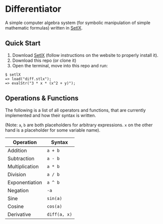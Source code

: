# Differentiator

A simple computer algebra system (for symbolic manipulation of simple mathematic formulas) written in [SetlX](https://randoom.org/Software/SetlX/).

## Quick Start

1. Download [SetlX](https://randoom.org/Software/SetlX/) (follow instructions on the website to properly install it).
2. Download this repo (or clone it)
3. Open the terminal, move into this repo and run:
```
$ setlX
=> load("diff.stlx");
=> evalStr("3 * x * (x^2 + y)");
```

## Operations & Functions

The following is a list of all operators and functions, that are currently implemented and how their syntax is written.

(Note: `a`, `b` are both placeholders for arbitrary expressions. `x` on the other hand is a placeholder for some variable name).

| Operation | Syntax |
| --- | --- |
| Addition | `a + b` |
| Subtraction | `a - b` |
| Multiplication| `a * b` |
| Division | `a / b` |
| Exponentiation | `a ^ b` |
| Negation | `-a` |
| Sine | `sin(a)` |
| Cosine | `cos(a)` |
| Derivative | `diff(a, x)` |
